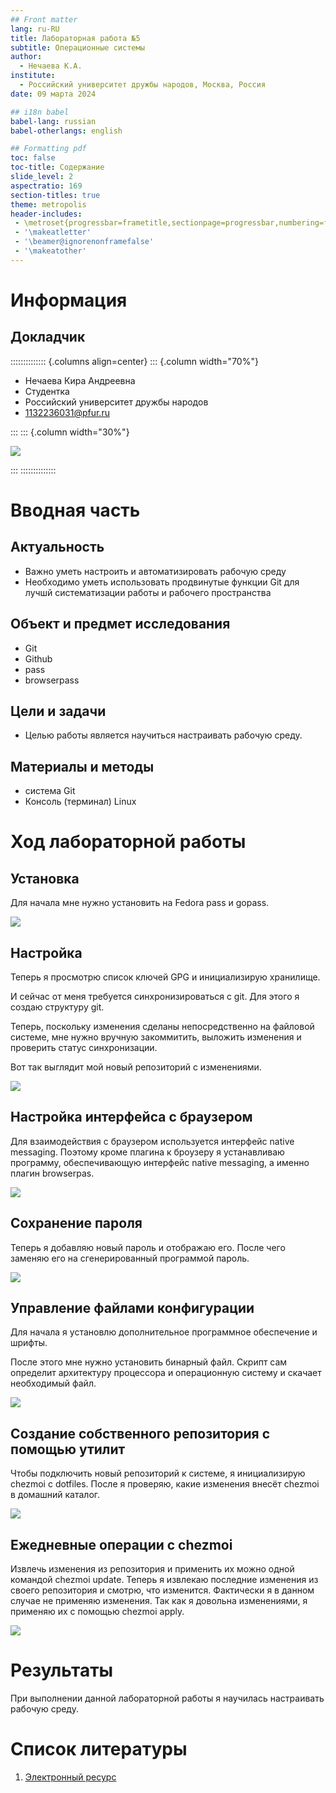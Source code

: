 ```yaml
---
## Front matter
lang: ru-RU
title: Лабораторная работа №5
subtitle: Операционные системы
author:
  - Нечаева К.А.
institute:
  - Российский университет дружбы народов, Москва, Россия
date: 09 марта 2024

## i18n babel
babel-lang: russian
babel-otherlangs: english

## Formatting pdf
toc: false
toc-title: Содержание
slide_level: 2
aspectratio: 169
section-titles: true
theme: metropolis
header-includes:
 - \metroset{progressbar=frametitle,sectionpage=progressbar,numbering=fraction}
 - '\makeatletter'
 - '\beamer@ignorenonframefalse'
 - '\makeatother'
---
```


# Информация

## Докладчик

:::::::::::::: {.columns align=center}
::: {.column width="70%"}

  * Нечаева Кира Андреевна
  * Студентка
  * Российский университет дружбы народов
  * [1132236031@pfur.ru](mailto:1132236031@pfur.ru)
 

:::
::: {.column width="30%"}

![](image/im0.jpg)

:::
::::::::::::::

# Вводная часть

## Актуальность

- Важно уметь настроить и автоматизировать рабочую среду
- Необходимо уметь использовать продвинутые функции Git для лучшй систематизации работы и рабочего пространства

## Объект и предмет исследования

- Git
- Github
- pass
- browserpass

## Цели и задачи

- Целью работы является научиться настраивать рабочую среду.

## Материалы и методы

- система Git
- Консоль (терминал) Linux

# Ход лабораторной работы

## Установка

Для начала мне нужно установить на Fedora pass и gopass. 

![](image/im1.png)


## Настройка

Теперь я просмотрю список ключей GPG и инициализирую хранилище. 

И сейчас от меня требуется синхронизироваться с git. Для этого я создаю структуру git.

Теперь, поскольку изменения сделаны непосредственно на файловой системе, мне нужно вручную закоммитить, выложить изменения и проверить статус синхронизации. 

Вот так выглядит мой новый репозиторий с изменениями. 

![](image/im5.png)

## Настройка интерфейса с браузером

Для взаимодействия с браузером используется интерфейс native messaging. Поэтому кроме плагина к броузеру я устанавливаю программу, обеспечивающую интерфейс native messaging, а именно плагин browserpas.

![](image/im7.png)

## Сохранение пароля

Теперь я добавляю новый пароль и отображаю его. После чего заменяю его на сгенерированный программой пароль. 

![](image/im8.png)

## Управление файлами конфигурации

Для начала я установлю дополнительное программное обеспечение и шрифты. 

После этого мне нужно установить бинарный файл. Скрипт сам определит архитектуру процессора и операционную систему и скачает необходимый файл. 

![](image/im12.png)

## Создание собственного репозитория с помощью утилит

Чтобы подключить новый репозиторий к системе, я инициализирую chezmoi с dotfiles. После я проверяю, какие изменения внесёт chezmoi в домашний каталог. 

![](image/im13.png)

## Ежедневные операции c chezmoi

Извлечь изменения из репозитория и применить их можно одной командой chezmoi update.
Теперь я извлекаю последние изменения из своего репозитория и смотрю, что изменится. Фактически я в данном случае не применяю изменения.
Так как я довольна изменениями, я применяю их с помощью chezmoi apply. 

![](image/im14.png)

# Результаты

При выполнении данной лабораторной работы я научилась настраивать рабочую среду.

# Список литературы

1. [Электронный ресурс](https://esystem.rudn.ru/mod/page/view.php?id=1098796&forceview=1#org2695679)

